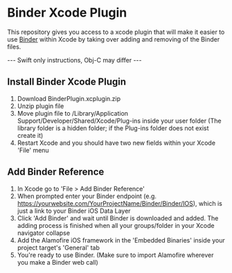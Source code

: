 # Binder Xcode Plugin
This repository gives you access to a xcode plugin that will make it easier to use [Binder](https://www.nuget.org/packages/Binder/) within Xcode by taking over adding and removing of the Binder files.

--- Swift only instructions, Obj-C may differ ---

## Install Binder Xcode Plugin
1. Download BinderPlugin.xcplugin.zip
2. Unzip plugin file
3. Move plugin file to /Library/Application Support/Developer/Shared/Xcode/Plug-ins inside your user folder (The library folder is a hidden folder; if the Plug-ins folder does not exist create it)
4. Restart Xcode and you should have two new fields within your Xcode 'File' menu

## Add Binder Reference
1. In Xcode go to 'File > Add Binder Reference'
2. When prompted enter your Binder endpoint (e.g. https://yourwebsite.com/YourProjectName/Binder/Binder/IOS), which is just a link to your Binder iOS Data Layer
3. Click 'Add Binder' and wait until Binder is downloaded and added. The adding process is finished when all your groups/folder in your Xcode navigator collapse
4. Add the Alamofire iOS framework in the 'Embedded Binaries' inside your project target's 'General' tab
5. You're ready to use Binder. (Make sure to import Alamofire wherever you make a Binder web call)
